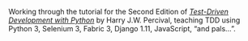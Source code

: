 Working through the tutorial for the Second Edition of [*Test-Driven Development with Python*](http://www.obeythetestinggoat.com) by Harry J.W. Percival, teaching TDD using Python 3, Selenium 3, Fabric 3, Django 1.11, JavaScript, “and pals…”.
